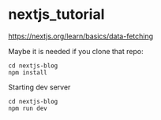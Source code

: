 # nextjs_tutorial

https://nextjs.org/learn/basics/data-fetching

Maybe it is needed if you clone that repo:

    cd nextjs-blog
    npm install

Starting dev server

    cd nextjs-blog
    npm run dev

